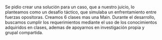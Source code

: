 Se pidio crear una solución para un caso, que a nuestro juicio, lo planteamos como un desafío táctico, que simulaba un enfrentamiento entre fuerzas opositoras.
Creamos 6 clases mas una Main. Durante el desarrollo, buscamos cumplir los requerimientos mediante el uso de los conocimientos adquiridos en clases, ademas de apoyarnos  en
investigación propia y grupal compartida.
